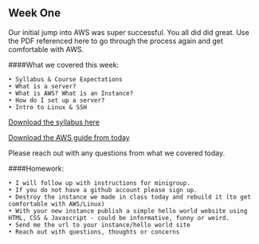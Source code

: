 Week One
---------

Our initial jump into AWS was super successful. You all did did great. 
Use the PDF referenced here to go through the process again and get comfortable with AWS. 

####What we covered this week:
	
	• Syllabus & Course Expectations 
	• What is a server?
	• What is AWS? What is an Instance?
	• How do I set up a server?
	• Intro to Linux & SSH	

[Download the syllabus here](https://github.com/piuggi/WEB3_S13/blob/master/week1/Web3_PSAM_5150_A_PIUGGI_S13.pdf)

[Download the AWS guide from today](https://github.com/piuggi/WEB3_S13/blob/master/week1/AWS_ForBeginners.pdf)

Please reach out with any questions from what we covered today. 

####Homework: 

	• I will follow up with instructions for minigroup.
	• If you do not have a github account please sign up.
	• Destroy the instance we made in class today and rebuild it (to get comfortable with AWS/Linux)
	• With your new instance publish a simple hello world website using HTML, CSS & Javascript - could be informative, funny or weird.
	• Send me the url to your instance/hello world site
	• Reach out with questions, thoughts or concerns

